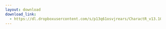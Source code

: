 ```yaml
---
layout: download
download_link:
  - https://dl.dropboxusercontent.com/s/p13q61osvjrears/CharactR_v13.10.zip?dl=0
---
```

